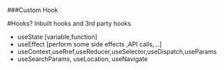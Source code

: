 ###Custom Hook

#Hooks?
Inbuilt hooks and 3rd party hooks
- useState [variable,function]
- useEffect [perform some side effects ,API calls,...]
- useContext,useRref,useReducer,useSelector,useDispatch,useParams
- useSearchParams, useLocation, useNavigate